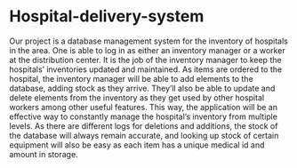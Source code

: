 # Hospital-delivery-system

Our  project is a database management system for the inventory of hospitals in the area. 
One is able to log in as either an inventory manager or a worker at the distribution center. 
It is the job of the inventory manager to keep the hospitals’ inventories updated and maintained. 
As items are ordered to the hospital, the inventory manager will be able to add elements to the database, adding stock as they arrive. 
They’ll also be able to update and delete elements from the inventory as they get used by other hospital workers among other useful features. 
This way, the application will be an effective way to constantly manage the hospital’s inventory from multiple levels. 
As there are different logs for deletions and additions, the stock of the database will always remain accurate, 
and looking up stock of certain equipment will also be easy as each item has a unique medical id and amount in storage.
